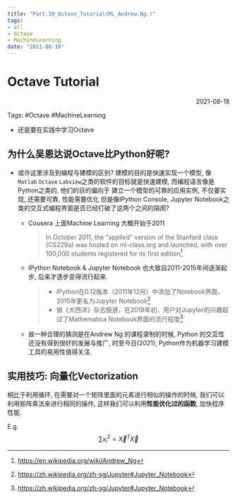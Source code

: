 ```yaml
---
title: "Part.10_Octave_Tutorial(ML_Andrew.Ng.)"
tags:
- all
- Octave
- MachineLearning
date: "2021-08-18"
---
```

# Octave Tutorial

<div align="right"> 2021-08-18</div>

Tags: #Octave #MachineLearning 

- 还是要在实践中学习Octave


## 为什么吴恩达说Octave比Python好呢?  
- 或许这里涉及到编程与建模的区别? 
		建模的目的是快速实现一个模型, 像 `Matlab` `Octave` `Labview`之类的软件的目标就是快速建模, 而编程语言像是Python之类的, 他们的目的偏向于 建立一个模型的可靠的应用实例, 不仅要实现, 还需要可靠, 性能需要优化
		但是像IPython Console, Jupyter Notebook之类的交互式编程界面是否已经打破了这两个之间的隔阂? 	
		
		
	- Cousera 上面Machine Learning 大概开始于2011
		
		>In October 2011, the "applied" version of the Stanford class (CS229a) was hosted on ml-class.org and launched, with over 100,000 students registered for its first edition[^1]
	- IPython Notebook & Jupyter Notebook 也大致自2011-2015年间逐渐起步, 后来才逐步变得流行起来.
		 >-  IPython在0.12版本（2011年12月）中添加了Notebook界面，2015年更名为Jupyter Notebook[^2]
		 > - 据《大西洋》杂志报道，在2018年初，用户对Jupyter的兴趣超过了Mathematica Notebook界面的流行程度[^2]
	- 故一种合理的猜测是在Andrew Ng 的课程录制的时候, Python 的交互性还没有得到很好的发展与推广, 时至今日(2021), Python作为机器学习建模工具的易用性值得关注.

## 实用技巧: 向量化Vectorization

相比于利用循环, 在需要对一个矩阵里面的元素进行相似的操作的时候, 我们可以利用矩阵乘法来进行相同的操作, 这样我们可以利用**性能优化过的函数**, 加快程序性能. 

E.g. $$\sum x_i^2=\vec X^T \vec X$$ 


[^1]: https://en.wikipedia.org/wiki/Andrew_Ng
[^2]: https://zh.wikipedia.org/zh-sg/Jupyter#Jupyter_Notebook